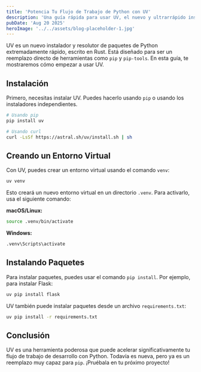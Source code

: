 ```yaml
---
title: 'Potencia Tu Flujo de Trabajo de Python con UV'
description: 'Una guía rápida para usar UV, el nuevo y ultrarrápido instalador y resolutor de paquetes de Python.'
pubDate: 'Aug 20 2025'
heroImage: '../../assets/blog-placeholder-1.jpg'
---
```


UV es un nuevo instalador y resolutor de paquetes de Python extremadamente rápido, escrito en Rust. Está diseñado para ser un reemplazo directo de herramientas como `pip` y `pip-tools`. En esta guía, te mostraremos cómo empezar a usar UV.

## Instalación

Primero, necesitas instalar UV. Puedes hacerlo usando `pip` o usando los instaladores independientes.

```bash
# Usando pip
pip install uv

# Usando curl
curl -LsSf https://astral.sh/uv/install.sh | sh
```

## Creando un Entorno Virtual

Con UV, puedes crear un entorno virtual usando el comando `venv`:

```bash
uv venv
```

Esto creará un nuevo entorno virtual en un directorio `.venv`. Para activarlo, usa el siguiente comando:

**macOS/Linux:**
```bash
source .venv/bin/activate
```

**Windows:**
```bash
.venv\Scripts\activate
```

## Instalando Paquetes

Para instalar paquetes, puedes usar el comando `pip install`. Por ejemplo, para instalar Flask:

```bash
uv pip install flask
```

UV también puede instalar paquetes desde un archivo `requirements.txt`:

```bash
uv pip install -r requirements.txt
```

## Conclusión

UV es una herramienta poderosa que puede acelerar significativamente tu flujo de trabajo de desarrollo con Python. Todavía es nueva, pero ya es un reemplazo muy capaz para `pip`. ¡Pruébala en tu próximo proyecto!
